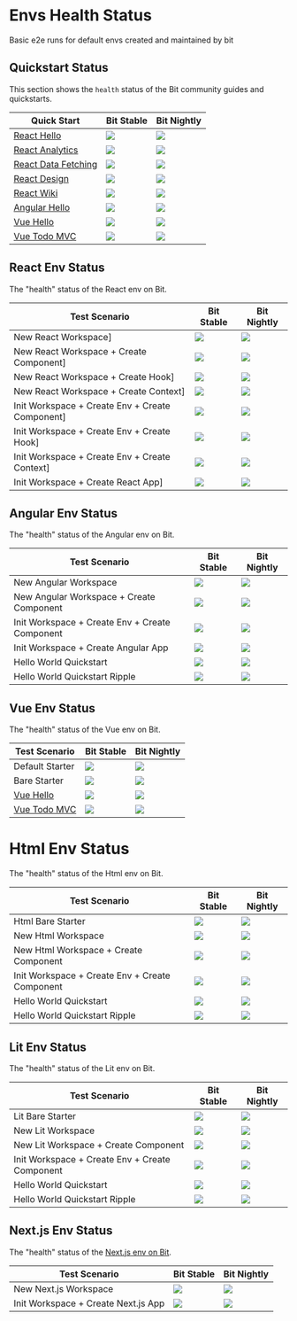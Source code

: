 <!-- React -->
[REACT-QUICKSTART]: https://bit.dev/docs/quick-start/hello-world
[REACT-QUICKSTART-S]: https://github.com/teambit/envs-health-status/actions/workflows/react-quickstart-stable.yml
[REACT-QUICKSTART-SB]: https://github.com/teambit/envs-health-status/actions/workflows/react-quickstart-stable.yml/badge.svg
[REACT-QUICKSTART-N]: https://github.com/teambit/envs-health-status/actions/workflows/react-quickstart-nightly.yml
[REACT-QUICKSTART-NB]: https://github.com/teambit/envs-health-status/actions/workflows/react-quickstart-nightly.yml/badge.svg

[REACT-QUICKSTART-ANALYTICS]: https://bit.dev/docs/quick-start/analytics
[REACT-QUICKSTART-ANALYTICS-S]: https://github.com/teambit/envs-health-status/actions/workflows/react-quickstart-analytics-stable.yml
[REACT-QUICKSTART-ANALYTICS-SB]: https://github.com/teambit/envs-health-status/actions/workflows/react-quickstart-analytics-stable.yml/badge.svg
[REACT-QUICKSTART-ANALYTICS-N]: https://github.com/teambit/envs-health-status/actions/workflows/react-quickstart-analytics-nightly.yml
[REACT-QUICKSTART-ANALYTICS-NB]: https://github.com/teambit/envs-health-status/actions/workflows/react-quickstart-analytics-nightly.yml/badge.svg

[REACT-QUICKSTART-DATA-FETCHING]: https://bit.dev/docs/quick-start/wiki
[REACT-QUICKSTART-DATA-FETCHING-S]: https://github.com/teambit/envs-health-status/actions/workflows/react-quickstart-data-fetching-stable.yml
[REACT-QUICKSTART-DATA-FETCHING-SB]: https://github.com/teambit/envs-health-status/actions/workflows/react-quickstart-data-fetching-stable.yml/badge.svg
[REACT-QUICKSTART-DATA-FETCHING-N]: https://github.com/teambit/envs-health-status/actions/workflows/react-quickstart-data-fetching-nightly.yml
[REACT-QUICKSTART-DATA-FETCHING-NB]: https://github.com/teambit/envs-health-status/actions/workflows/react-quickstart-data-fetching-nightly.yml/badge.svg

[REACT-QUICKSTART-DESIGN]: https://bit.dev/docs/quick-start/design
[REACT-QUICKSTART-DESIGN-S]: https://github.com/teambit/envs-health-status/actions/workflows/react-quickstart-design-stable.yml
[REACT-QUICKSTART-DESIGN-SB]: https://github.com/teambit/envs-health-status/actions/workflows/react-quickstart-design-stable.yml/badge.svg
[REACT-QUICKSTART-DESIGN-N]: https://github.com/teambit/envs-health-status/actions/workflows/react-quickstart-design-nightly.yml
[REACT-QUICKSTART-DESIGN-NB]: https://github.com/teambit/envs-health-status/actions/workflows/react-quickstart-design-nightly.yml/badge.svg

[REACT-QUICKSTART-WIKI]: https://bit.dev/docs/quick-start/wiki
[REACT-QUICKSTART-WIKI-S]: https://github.com/teambit/envs-health-status/actions/workflows/react-quickstart-wiki-stable.yml
[REACT-QUICKSTART-WIKI-SB]: https://github.com/teambit/envs-health-status/actions/workflows/react-quickstart-wiki-stable.yml/badge.svg
[REACT-QUICKSTART-WIKI-N]: https://github.com/teambit/envs-health-status/actions/workflows/react-quickstart-wiki-nightly.yml
[REACT-QUICKSTART-WIKI-NB]: https://github.com/teambit/envs-health-status/actions/workflows/react-quickstart-wiki-nightly.yml/badge.svg

[REACT-CREATE-APP-S]: https://github.com/teambit/envs-health-status/actions/workflows/react-create-app-stable.yml
[REACT-CREATE-APP-SB]: https://github.com/teambit/envs-health-status/actions/workflows/react-create-app-stable.yml/badge.svg
[REACT-CREATE-APP-N]: https://github.com/teambit/envs-health-status/actions/workflows/react-create-app-nightly.yml
[REACT-CREATE-APP-NB]: https://github.com/teambit/envs-health-status/actions/workflows/react-create-app-nightly.yml/badge.svg

[REACT-CREATE-COMPONENT-S]: https://github.com/teambit/envs-health-status/actions/workflows/react-create-component-stable.yml
[REACT-CREATE-COMPONENT-SB]: https://github.com/teambit/envs-health-status/actions/workflows/react-create-component-stable.yml/badge.svg
[REACT-CREATE-COMPONENT-N]: https://github.com/teambit/envs-health-status/actions/workflows/react-create-component-nightly.yml
[REACT-CREATE-COMPONENT-NB]: https://github.com/teambit/envs-health-status/actions/workflows/react-create-component-nightly.yml/badge.svg

[REACT-CREATE-CONTEXT-S]: https://github.com/teambit/envs-health-status/actions/workflows/react-create-context-stable.yml
[REACT-CREATE-CONTEXT-SB]: https://github.com/teambit/envs-health-status/actions/workflows/react-create-context-stable.yml/badge.svg
[REACT-CREATE-CONTEXT-N]: https://github.com/teambit/envs-health-status/actions/workflows/react-create-context-nightly.yml
[REACT-CREATE-CONTEXT-NB]: https://github.com/teambit/envs-health-status/actions/workflows/react-create-context-nightly.yml/badge.svg

[REACT-CREATE-ENV-COMPONENT-S]: https://github.com/teambit/envs-health-status/actions/workflows/react-create-env-component-stable.yml
[REACT-CREATE-ENV-COMPONENT-SB]: https://github.com/teambit/envs-health-status/actions/workflows/react-create-env-component-stable.yml/badge.svg
[REACT-CREATE-ENV-COMPONENT-N]: https://github.com/teambit/envs-health-status/actions/workflows/react-create-env-component-nightly.yml
[REACT-CREATE-ENV-COMPONENT-NB]: https://github.com/teambit/envs-health-status/actions/workflows/react-create-env-component-nightly.yml/badge.svg

[REACT-CREATE-ENV-CONTEXT-S]: https://github.com/teambit/envs-health-status/actions/workflows/react-create-env-context-stable.yml
[REACT-CREATE-ENV-CONTEXT-SB]: https://github.com/teambit/envs-health-status/actions/workflows/react-create-env-context-stable.yml/badge.svg
[REACT-CREATE-ENV-CONTEXT-N]: https://github.com/teambit/envs-health-status/actions/workflows/react-create-env-context-nightly.yml
[REACT-CREATE-ENV-CONTEXT-NB]: https://github.com/teambit/envs-health-status/actions/workflows/react-create-env-context-nightly.yml/badge.svg

[REACT-CREATE-ENV-HOOK-S]: https://github.com/teambit/envs-health-status/actions/workflows/react-create-env-hook-stable.yml
[REACT-CREATE-ENV-HOOK-SB]: https://github.com/teambit/envs-health-status/actions/workflows/react-create-env-hook-stable.yml/badge.svg
[REACT-CREATE-ENV-HOOK-N]: https://github.com/teambit/envs-health-status/actions/workflows/react-create-env-hook-nightly.yml
[REACT-CREATE-ENV-HOOK-NB]: https://github.com/teambit/envs-health-status/actions/workflows/react-create-env-hook-nightly.yml/badge.svg

[REACT-CREATE-HOOK-S]: https://github.com/teambit/envs-health-status/actions/workflows/react-create-hook-stable.yml
[REACT-CREATE-HOOK-SB]: https://github.com/teambit/envs-health-status/actions/workflows/react-create-hook-stable.yml/badge.svg
[REACT-CREATE-HOOK-N]: https://github.com/teambit/envs-health-status/actions/workflows/react-create-hook-nightly.yml
[REACT-CREATE-HOOK-NB]: https://github.com/teambit/envs-health-status/actions/workflows/react-create-hook-nightly.yml/badge.svg

[REACT-CREATE-WORKSPACE-S]: https://github.com/teambit/envs-health-status/actions/workflows/react-create-workspace-stable.yml
[REACT-CREATE-WORKSPACE-SB]: https://github.com/teambit/envs-health-status/actions/workflows/react-create-workspace-stable.yml/badge.svg
[REACT-CREATE-WORKSPACE-N]: https://github.com/teambit/envs-health-status/actions/workflows/react-create-workspace-nightly.yml
[REACT-CREATE-WORKSPACE-NB]: https://github.com/teambit/envs-health-status/actions/workflows/react-create-workspace-nightly.yml/badge.svg


<!-- Angular -->
[ANGULAR-QUICKSTART]: https://bit.dev/docs/quick-start/hello-world-angular
[ANGULAR-QUICKSTART-S]: https://github.com/teambit/envs-health-status/actions/workflows/angular-quickstart-stable.yml
[ANGULAR-QUICKSTART-SB]: https://github.com/teambit/envs-health-status/actions/workflows/angular-quickstart-stable.yml/badge.svg
[ANGULAR-QUICKSTART-N]: https://github.com/teambit/envs-health-status/actions/workflows/angular-quickstart-nightly.yml
[ANGULAR-QUICKSTART-NB]: https://github.com/teambit/envs-health-status/actions/workflows/angular-quickstart-nightly.yml/badge.svg

[ANGULAR-CREATE-WORKSPACE-S]: https://github.com/teambit/envs-health-status/actions/workflows/angular-create-workspace-stable.yml
[ANGULAR-CREATE-WORKSPACE-SB]: https://github.com/teambit/envs-health-status/actions/workflows/angular-create-workspace-stable.yml/badge.svg
[ANGULAR-CREATE-WORKSPACE-N]: https://github.com/teambit/envs-health-status/actions/workflows/angular-create-workspace-nightly.yml
[ANGULAR-CREATE-WORKSPACE-NB]: https://github.com/teambit/envs-health-status/actions/workflows/angular-create-workspace-nightly.yml/badge.svg

[ANGULAR-CREATE-COMPONENT-S]: https://github.com/teambit/envs-health-status/actions/workflows/angular-create-component-stable.yml
[ANGULAR-CREATE-COMPONENT-SB]: https://github.com/teambit/envs-health-status/actions/workflows/angular-create-component-stable.yml/badge.svg
[ANGULAR-CREATE-COMPONENT-N]: https://github.com/teambit/envs-health-status/actions/workflows/angular-create-component-nightly.yml
[ANGULAR-CREATE-COMPONENT-NB]: https://github.com/teambit/envs-health-status/actions/workflows/angular-create-component-nightly.yml/badge.svg

[ANGULAR-CREATE-ENV-COMPONENT-S]: https://github.com/teambit/envs-health-status/actions/workflows/angular-create-env-component-stable.yml
[ANGULAR-CREATE-ENV-COMPONENT-SB]: https://github.com/teambit/envs-health-status/actions/workflows/angular-create-env-component-stable.yml/badge.svg
[ANGULAR-CREATE-ENV-COMPONENT-N]: https://github.com/teambit/envs-health-status/actions/workflows/angular-create-env-component-nightly.yml
[ANGULAR-CREATE-ENV-COMPONENT-NB]: https://github.com/teambit/envs-health-status/actions/workflows/angular-create-env-component-nightly.yml/badge.svg

[ANGULAR-CREATE-APP-S]: https://github.com/teambit/envs-health-status/actions/workflows/angular-create-app-stable.yml
[ANGULAR-CREATE-APP-SB]: https://github.com/teambit/envs-health-status/actions/workflows/angular-create-app-stable.yml/badge.svg
[ANGULAR-CREATE-APP-N]: https://github.com/teambit/envs-health-status/actions/workflows/angular-create-app-nightly.yml
[ANGULAR-CREATE-APP-NB]: https://github.com/teambit/envs-health-status/actions/workflows/angular-create-app-nightly.yml/badge.svg

[ANGULAR-QUICKSTART-RIPPLE-S]: https://github.com/teambit/envs-health-status/actions/workflows/angular-quickstart-ripple-stable.yml
[ANGULAR-QUICKSTART-RIPPLE-SB]: https://github.com/teambit/envs-health-status/actions/workflows/angular-quickstart-ripple-stable.yml/badge.svg
[ANGULAR-QUICKSTART-RIPPLE-N]: https://github.com/teambit/envs-health-status/actions/workflows/angular-quickstart-ripple-nightly.yml
[ANGULAR-QUICKSTART-RIPPLE-NB]: https://github.com/teambit/envs-health-status/actions/workflows/angular-quickstart-ripple-nightly.yml/badge.svg


<!-- Vue -->
[VUE-QUICKSTART]: https://bit.dev/docs/quick-start/hello-world-vue
[VUE-QUICKSTART-S]: https://github.com/teambit/envs-health-status/actions/workflows/vue-quickstart-stable.yml
[VUE-QUICKSTART-SB]: https://github.com/teambit/envs-health-status/actions/workflows/vue-quickstart-stable.yml/badge.svg
[VUE-QUICKSTART-N]: https://github.com/teambit/envs-health-status/actions/workflows/vue-quickstart-nightly.yml
[VUE-QUICKSTART-NB]: https://github.com/teambit/envs-health-status/actions/workflows/vue-quickstart-nightly.yml/badge.svg

[VUE-QUICKSTART-TODO-MVC]: https://bit.dev/docs/quick-start/todomvc
[VUE-QUICKSTART-TODO-MVC-S]: https://github.com/teambit/envs-health-status/actions/workflows/vue-quickstart-todo-mvc-stable.yml
[VUE-QUICKSTART-TODO-MVC-SB]: https://github.com/teambit/envs-health-status/actions/workflows/vue-quickstart-todo-mvc-stable.yml/badge.svg
[VUE-QUICKSTART-TODO-MVC-N]: https://github.com/teambit/envs-health-status/actions/workflows/vue-quickstart-todo-mvc-nightly.yml
[VUE-QUICKSTART-TODO-MVC-NB]: https://github.com/teambit/envs-health-status/actions/workflows/vue-quickstart-todo-mvc-nightly.yml/badge.svg

[VUE-DEFAULT-STARTER-S]: https://github.com/teambit/envs-health-status/actions/workflows/vue-default-starter-stable.yml
[VUE-DEFAULT-STARTER-SB]: https://github.com/teambit/envs-health-status/actions/workflows/vue-default-starter-stable.yml/badge.svg
[VUE-DEFAULT-STARTER-N]: https://github.com/teambit/envs-health-status/actions/workflows/vue-default-starter-nightly.yml
[VUE-DEFAULT-STARTER-NB]: https://github.com/teambit/envs-health-status/actions/workflows/vue-default-starter-nightly.yml/badge.svg

[VUE-BARE-STARTER-S]: https://github.com/teambit/envs-health-status/actions/workflows/vue-bare-starter-stable.yml
[VUE-BARE-STARTER-SB]: https://github.com/teambit/envs-health-status/actions/workflows/vue-bare-starter-stable.yml/badge.svg
[VUE-BARE-STARTER-N]: https://github.com/teambit/envs-health-status/actions/workflows/vue-bare-starter-nightly.yml
[VUE-BARE-STARTER-NB]: https://github.com/teambit/envs-health-status/actions/workflows/vue-bare-starter-nightly.yml/badge.svg


<!-- HTML -->
[HTML-BARE-STARTER]: https://github.com/teambit/envs-health-status/actions/workflows/html-bare-starter-stable.yml
[HTML-BARE-STARTER-SB]: https://github.com/teambit/envs-health-status/actions/workflows/html-bare-starter-stable.yml/badge.svg
[HTML-BARE-STARTER-N]: https://github.com/teambit/envs-health-status/actions/workflows/html-bare-starter-nightly.yml
[HTML-BARE-STARTER-NB]: https://github.com/teambit/envs-health-status/actions/workflows/html-bare-starter-nightly.yml/badge.svg

[HTML-NEW-WORKSPACE]: https://github.com/teambit/envs-health-status/actions/workflows/html-create-workspace-stable.yml
[HTML-NEW-WORKSPACE-SB]: https://github.com/teambit/envs-health-status/actions/workflows/html-create-workspace-stable.yml/badge.svg
[HTML-NEW-WORKSPACE-N]: https://github.com/teambit/envs-health-status/actions/workflows/html-create-workspace-nightly.yml
[HTML-NEW-WORKSPACE-NB]: https://github.com/teambit/envs-health-status/actions/workflows/html-create-workspace-nightly.yml/badge.svg

[HTML-NEW-COMPONENT]: https://github.com/teambit/envs-health-status/actions/workflows/html-create-component-stable.yml
[HTML-NEW-COMPONENT-SB]: https://github.com/teambit/envs-health-status/actions/workflows/html-create-component-stable.yml/badge.svg
[HTML-NEW-COMPONENT-N]: https://github.com/teambit/envs-health-status/actions/workflows/html-create-component-nightly.yml
[HTML-NEW-COMPONENT-NB]: https://github.com/teambit/envs-health-status/actions/workflows/html-create-component-nightly.yml/badge.svg

[HTML-CREATE-ENV-COMP]: https://github.com/teambit/envs-health-status/actions/workflows/html-create-env-component-stable.yml
[HTML-CREATE-ENV-COMP-SB]: https://github.com/teambit/envs-health-status/actions/workflows/html-create-env-component-stable.yml/badge.svg
[HTML-CREATE-ENV-COMP-N]: https://github.com/teambit/envs-health-status/actions/workflows/html-create-env-component-nightly.yml
[HTML-CREATE-ENV-COMP-NB]: https://github.com/teambit/envs-health-status/actions/workflows/html-create-env-component-nightly.yml/badge.svg

[HTML-HELLO]: https://github.com/teambit/envs-health-status/actions/workflows/html-hello-world-quickstart-stable.yml
[HTML-HELLO-SB]: https://github.com/teambit/envs-health-status/actions/workflows/html-hello-world-quickstart-stable.yml/badge.svg
[HTML-HELLO-N]: https://github.com/teambit/envs-health-status/actions/workflows/html-hello-world-quickstart-nightly.yml
[HTML-HELLO-NB]: https://github.com/teambit/envs-health-status/actions/workflows/html-hello-world-quickstart-nightly.yml/badge.svg

[HTML-HELLO-RIPPLE]: https://github.com/teambit/envs-health-status/actions/workflows/html-hello-world-quickstart-ripple-stable.yml
[HTML-HELLO-RIPPLE-SB]: https://github.com/teambit/envs-health-status/actions/workflows/html-hello-world-quickstart-ripple-stable.yml/badge.svg
[HTML-HELLO-RIPPLE-N]: https://github.com/teambit/envs-health-status/actions/workflows/html-hello-world-quickstart-ripple-nightly.yml
[HTML-HELLO-RIPPLE-NB]: https://github.com/teambit/envs-health-status/actions/workflows/html-hello-world-quickstart-ripple-nightly.yml/badge.svg


<!-- Lit -->
[LIT-BARE-STARTER]: https://github.com/teambit/envs-health-status/actions/workflows/lit-bare-starter-stable.yml
[LIT-BARE-STARTER-SB]: https://github.com/teambit/envs-health-status/actions/workflows/lit-bare-starter-stable.yml/badge.svg
[LIT-BARE-STARTER-N]: https://github.com/teambit/envs-health-status/actions/workflows/lit-bare-starter-nightly.yml
[LIT-BARE-STARTER-NB]: https://github.com/teambit/envs-health-status/actions/workflows/lit-bare-starter-nightly.yml/badge.svg

[LIT-NEW-WORKSPACE]: https://github.com/teambit/envs-health-status/actions/workflows/lit-create-workspace-stable.yml
[LIT-NEW-WORKSPACE-SB]: https://github.com/teambit/envs-health-status/actions/workflows/lit-create-workspace-stable.yml/badge.svg
[LIT-NEW-WORKSPACE-N]: https://github.com/teambit/envs-health-status/actions/workflows/lit-create-workspace-nightly.yml
[LIT-NEW-WORKSPACE-NB]: https://github.com/teambit/envs-health-status/actions/workflows/lit-create-workspace-nightly.yml/badge.svg

[LIT-NEW-COMPONENT]: https://github.com/teambit/envs-health-status/actions/workflows/lit-create-component-stable.yml
[LIT-NEW-COMPONENT-SB]: https://github.com/teambit/envs-health-status/actions/workflows/lit-create-component-stable.yml/badge.svg
[LIT-NEW-COMPONENT-N]: https://github.com/teambit/envs-health-status/actions/workflows/lit-create-component-nightly.yml
[LIT-NEW-COMPONENT-NB]: https://github.com/teambit/envs-health-status/actions/workflows/lit-create-component-nightly.yml/badge.svg

[LIT-CREATE-ENV-COMP]: https://github.com/teambit/envs-health-status/actions/workflows/lit-create-env-component-stable.yml
[LIT-CREATE-ENV-COMP-SB]: https://github.com/teambit/envs-health-status/actions/workflows/lit-create-env-component-stable.yml/badge.svg
[LIT-CREATE-ENV-COMP-N]: https://github.com/teambit/envs-health-status/actions/workflows/lit-create-env-component-nightly.yml
[LIT-CREATE-ENV-COMP-NB]: https://github.com/teambit/envs-health-status/actions/workflows/lit-create-env-component-nightly.yml/badge.svg

[LIT-HELLO]: https://github.com/teambit/envs-health-status/actions/workflows/lit-hello-world-quickstart-stable.yml
[LIT-HELLO-SB]: https://github.com/teambit/envs-health-status/actions/workflows/lit-hello-world-quickstart-stable.yml/badge.svg
[LIT-HELLO-N]: https://github.com/teambit/envs-health-status/actions/workflows/lit-hello-world-quickstart-nightly.yml
[LIT-HELLO-NB]: https://github.com/teambit/envs-health-status/actions/workflows/lit-hello-world-quickstart-nightly.yml/badge.svg

[LIT-HELLO-RIPPLE]: https://github.com/teambit/envs-health-status/actions/workflows/lit-hello-world-quickstart-ripple-stable.yml
[LIT-HELLO-RIPPLE-SB]: https://github.com/teambit/envs-health-status/actions/workflows/lit-hello-world-quickstart-ripple-stable.yml/badge.svg
[LIT-HELLO-RIPPLE-N]: https://github.com/teambit/envs-health-status/actions/workflows/lit-hello-world-quickstart-ripple-nightly.yml
[LIT-HELLO-RIPPLE-NB]: https://github.com/teambit/envs-health-status/actions/workflows/lit-hello-world-quickstart-ripple-nightly.yml/badge.svg

<!-- Next.js -->
[NEXTJS-CREATE-WORKSPACE-S]: https://github.com/teambit/envs-health-status/actions/workflows/nextjs-create-workspace-stable.yml
[NEXTJS-CREATE-WORKSPACE-SB]: https://github.com/teambit/envs-health-status/actions/workflows/nextjs-create-workspace-stable.yml/badge.svg
[NEXTJS-CREATE-WORKSPACE-N]: https://github.com/teambit/envs-health-status/actions/workflows/nextjs-create-workspace-nightly.yml
[NEXTJS-CREATE-WORKSPACE-NB]: https://github.com/teambit/envs-health-status/actions/workflows/nextjs-create-workspace-nightly.yml/badge.svg

[NEXTJS-CREATE-APP-S]: https://github.com/teambit/envs-health-status/actions/workflows/nextjs-create-app-stable.yml
[NEXTJS-CREATE-APP-SB]: https://github.com/teambit/envs-health-status/actions/workflows/nextjs-create-app-stable.yml/badge.svg
[NEXTJS-CREATE-APP-N]: https://github.com/teambit/envs-health-status/actions/workflows/nextjs-create-app-nightly.yml
[NEXTJS-CREATE-APP-NB]: https://github.com/teambit/envs-health-status/actions/workflows/nextjs-create-app-nightly.yml/badge.svg

# Envs Health Status
Basic e2e runs for default envs created and maintained by bit

## Quickstart Status
This section shows the `health` status of the Bit community guides and quickstarts.

|Quick Start|Bit Stable|Bit Nightly|
|--------------|---------|---------| 
|[React Hello][REACT-QUICKSTART] | [![][REACT-QUICKSTART-SB]][REACT-QUICKSTART-S] | [![][REACT-QUICKSTART-NB]][REACT-QUICKSTART-N] |
|[React Analytics][REACT-QUICKSTART-ANALYTICS] | [![][REACT-QUICKSTART-ANALYTICS-SB]][REACT-QUICKSTART-ANALYTICS-S] | [![][REACT-QUICKSTART-ANALYTICS-NB]][REACT-QUICKSTART-ANALYTICS-N] |
|[React Data Fetching][REACT-QUICKSTART-DATA-FETCHING] | [![][REACT-QUICKSTART-DATA-FETCHING-SB]][REACT-QUICKSTART-DATA-FETCHING-S] | [![][REACT-QUICKSTART-DATA-FETCHING-NB]][REACT-QUICKSTART-DATA-FETCHING-N] |
|[React Design][REACT-QUICKSTART-DESIGN] | [![][REACT-QUICKSTART-DESIGN-SB]][REACT-QUICKSTART-DESIGN-S] | [![][REACT-QUICKSTART-ANALYTICS-NB]][REACT-QUICKSTART-DESIGN-N] |
|[React Wiki][REACT-QUICKSTART-WIKI] | [![][REACT-QUICKSTART-WIKI-SB]][REACT-QUICKSTART-WIKI-S] | [![][REACT-QUICKSTART-WIKI-NB]][REACT-QUICKSTART-WIKI-N] |
|[Angular Hello][ANGULAR-QUICKSTART] | [![][ANGULAR-QUICKSTART-SB]][ANGULAR-QUICKSTART-S] | [![][ANGULAR-QUICKSTART-NB]][ANGULAR-QUICKSTART-N] |
|[Vue Hello][VUE-QUICKSTART] | [![][VUE-QUICKSTART-SB]][VUE-QUICKSTART-S] | [![][VUE-QUICKSTART-NB]][VUE-QUICKSTART-N] |
|[Vue Todo MVC][VUE-QUICKSTART-TODO-MVC] | [![][VUE-QUICKSTART-TODO-MVC-SB]][VUE-QUICKSTART-TODO-MVC-S] | [![][VUE-QUICKSTART-TODO-MVC-NB]][VUE-QUICKSTART-TODO-MVC-N] |

## React Env Status
The "health" status of the React env on Bit.

|Test Scenario|Bit Stable|Bit Nightly|
|--------------|---------|-----------| 
|New React Workspace] | [![][REACT-CREATE-WORKSPACE-SB]][REACT-CREATE-WORKSPACE-S] | [![][REACT-CREATE-WORKSPACE-NB]][REACT-CREATE-WORKSPACE-N] |
|New React Workspace + Create Component] | [![][REACT-CREATE-COMPONENT-SB]][REACT-CREATE-APP-S] | [![][REACT-CREATE-COMPONENT-NB]][REACT-CREATE-COMPONENT-N] |
|New React Workspace + Create Hook] | [![][REACT-CREATE-HOOK-SB]][REACT-CREATE-HOOK-S] | [![][REACT-CREATE-HOOK-NB]][REACT-CREATE-HOOK-N] |
|New React Workspace + Create Context] | [![][REACT-CREATE-CONTEXT-SB]][REACT-CREATE-CONTEXT-S] | [![][REACT-CREATE-CONTEXT-NB]][REACT-CREATE-CONTEXT-N] |
|Init Workspace + Create Env + Create Component] | [![][REACT-CREATE-ENV-COMPONENT-SB]][REACT-CREATE-ENV-COMPONENT-S] | [![][REACT-CREATE-ENV-COMPONENT-NB]][REACT-CREATE-ENV-COMPONENT-N] |
|Init Workspace + Create Env + Create Hook] | [![][REACT-CREATE-ENV-HOOK-SB]][REACT-CREATE-ENV-HOOK-S] | [![][REACT-CREATE-ENV-HOOK-NB]][REACT-CREATE-ENV-HOOK-N] |
|Init Workspace + Create Env + Create Context] | [![][REACT-CREATE-ENV-CONTEXT-SB]][REACT-CREATE-ENV-CONTEXT-S] | [![][REACT-CREATE-APP-NB]][REACT-CREATE-ENV-CONTEXT-N] |
|Init Workspace + Create React App] | [![][REACT-CREATE-APP-SB]][REACT-CREATE-APP-S] | [![][REACT-CREATE-APP-NB]][REACT-CREATE-APP-N] |

## Angular Env Status
The "health" status of the Angular env on Bit.

|Test Scenario|Bit Stable|Bit Nightly|
|--------------|---------|-----------|
|New Angular Workspace| [![][ANGULAR-CREATE-WORKSPACE-SB]][ANGULAR-CREATE-WORKSPACE-S] | [![][ANGULAR-CREATE-WORKSPACE-NB]][ANGULAR-CREATE-WORKSPACE-N] |
|New Angular Workspace + Create Component| [![][ANGULAR-CREATE-COMPONENT-SB]][ANGULAR-CREATE-COMPONENT-S] | [![][ANGULAR-CREATE-COMPONENT-NB]][ANGULAR-CREATE-COMPONENT-N] |
|Init Workspace + Create Env + Create Component| [![][ANGULAR-CREATE-ENV-COMPONENT-SB]][ANGULAR-CREATE-ENV-COMPONENT-S] | [![][ANGULAR-CREATE-ENV-COMPONENT-NB]][ANGULAR-CREATE-ENV-COMPONENT-N] |
|Init Workspace + Create Angular App| [![][ANGULAR-CREATE-APP-SB]][ANGULAR-CREATE-APP-S] | [![][ANGULAR-CREATE-APP-NB]][ANGULAR-CREATE-APP-N] |
|Hello World Quickstart| [![][ANGULAR-CREATE-WORKSPACE-SB]][ANGULAR-QUICKSTART-S] | [![][ANGULAR-CREATE-WORKSPACE-NB]][ANGULAR-QUICKSTART-N] |
|Hello World Quickstart Ripple | [![][ANGULAR-QUICKSTART-RIPPLE-SB]][ANGULAR-QUICKSTART-RIPPLE-S] | [![][ANGULAR-QUICKSTART-RIPPLE-NB]][ANGULAR-QUICKSTART-RIPPLE-N] |
          
## Vue Env Status

The "health" status of the Vue env on Bit.

|Test Scenario| Bit Stable | Bit Nightly |
|--------------|--------|-------|
|Default Starter | [![][VUE-DEFAULT-STARTER-SB]][VUE-DEFAULT-STARTER-S] | [![][VUE-DEFAULT-STARTER-NB]][VUE-DEFAULT-STARTER-N] |
|Bare Starter | [![][VUE-BARE-STARTER-SB]][VUE-BARE-STARTER-S] | [![][VUE-BARE-STARTER-NB]][VUE-BARE-STARTER-N] |
|[Vue Hello][VUE-QUICKSTART] | [![][VUE-QUICKSTART-SB]][VUE-QUICKSTART-S] | [![][VUE-QUICKSTART-NB]][VUE-QUICKSTART-N] |
|[Vue Todo MVC][VUE-QUICKSTART-TODO-MVC] | [![][VUE-QUICKSTART-TODO-MVC-SB]][VUE-QUICKSTART-TODO-MVC-S] | [![][VUE-QUICKSTART-TODO-MVC-NB]][VUE-QUICKSTART-TODO-MVC-N] |

# Html Env Status

The "health" status of the Html env on Bit.

| Test Scenario | Bit Stable | Bit Nightly |
|---------------|------------|-------------|
|Html Bare Starter | [![][HTML-BARE-STARTER-SB]][HTML-BARE-STARTER] | [![][HTML-BARE-STARTER-NB]][HTML-BARE-STARTER-N] |
|New Html Workspace | [![][HTML-NEW-WORKSPACE-SB]][HTML-NEW-WORKSPACE] | [![][HTML-NEW-WORKSPACE-NB]][HTML-NEW-WORKSPACE-N] |
|New Html Workspace + Create Component | [![][HTML-NEW-COMPONENT-SB]][HTML-NEW-COMPONENT] | [![][HTML-NEW-COMPONENT-NB]][HTML-NEW-COMPONENT-N] |
|Init Workspace + Create Env + Create Component | [![][HTML-CREATE-ENV-COMP-SB]][HTML-CREATE-ENV-COMP] | [![][HTML-CREATE-ENV-COMP-NB]][HTML-CREATE-ENV-COMP-N] |
|Hello World Quickstart | [![][HTML-HELLO-SB]][HTML-HELLO] | [![][HTML-HELLO-NB]][HTML-HELLO-N] |
|Hello World Quickstart Ripple | [![][HTML-HELLO-RIPPLE-SB]][HTML-HELLO-RIPPLE] | [![][HTML-HELLO-RIPPLE-NB]][HTML-HELLO-RIPPLE-N] |

## Lit Env Status

The "health" status of the Lit env on Bit.

| Test Scenario | Bit Stable | Bit Nightly |
|---------------|------------|-------------|
|Lit Bare Starter | [![][LIT-BARE-STARTER-SB]][LIT-BARE-STARTER] | [![][LIT-BARE-STARTER-NB]][LIT-BARE-STARTER-N] |
|New Lit Workspace | [![][LIT-NEW-WORKSPACE-SB]][LIT-NEW-WORKSPACE] | [![][LIT-NEW-WORKSPACE-NB]][LIT-NEW-WORKSPACE-N] |
|New Lit Workspace + Create Component | [![][LIT-NEW-COMPONENT-SB]][LIT-NEW-COMPONENT] | [![][LIT-NEW-COMPONENT-NB]][LIT-NEW-COMPONENT-N] |
|Init Workspace + Create Env + Create Component | [![][LIT-CREATE-ENV-COMP-SB]][LIT-CREATE-ENV-COMP] | [![][LIT-CREATE-ENV-COMP-NB]][LIT-CREATE-ENV-COMP-N] |
|Hello World Quickstart | [![][LIT-HELLO-SB]][LIT-HELLO] | [![][LIT-HELLO-NB]][LIT-HELLO-N] |
|Hello World Quickstart Ripple | [![][LIT-HELLO-RIPPLE-SB]][LIT-HELLO-RIPPLE] | [![][LIT-HELLO-RIPPLE-NB]][LIT-HELLO-RIPPLE-N] |

## Next.js Env Status

The "health" status of the [Next.js env on Bit](https://bit.cloud/bitdev/nextjs).

| Test Scenario | Bit Stable | Bit Nightly |
|---------------|------------|-------------|
|New Next.js Workspace | [![][NEXTJS-CREATE-WORKSPACE-SB]][NEXTJS-CREATE-WORKSPACE-S] | [![][NEXTJS-CREATE-WORKSPACE-NB]][NEXTJS-CREATE-WORKSPACE-N] |
|Init Workspace + Create Next.js App | [![][NEXTJS-CREATE-APP-SB]][NEXTJS-CREATE-APP-S] | [![][NEXTJS-CREATE-APP-NB]][NEXTJS-CREATE-APP-N] |
